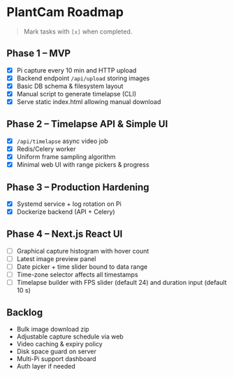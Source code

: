 # PlantCam Roadmap

> Mark tasks with `[x]` when completed.

## Phase 1 – MVP
- [x] Pi capture every 10 min and HTTP upload
- [x] Backend endpoint `/api/upload` storing images
- [x] Basic DB schema & filesystem layout
- [x] Manual script to generate timelapse (CLI)
- [x] Serve static index.html allowing manual download

## Phase 2 – Timelapse API & Simple UI
- [x] `/api/timelapse` async video job
- [x] Redis/Celery worker
- [x] Uniform frame sampling algorithm
- [x] Minimal web UI with range pickers & progress

## Phase 3 – Production Hardening
- [x] Systemd service + log rotation on Pi
- [x] Dockerize backend (API + Celery)

## Phase 4 – Next.js React UI
- [ ] Graphical capture histogram with hover count
- [ ] Latest image preview panel
- [ ] Date picker + time slider bound to data range
- [ ] Time-zone selector affects all timestamps
- [ ] Timelapse builder with FPS slider (default 24) and duration input (default 10 s)

## Backlog
- Bulk image download zip
- Adjustable capture schedule via web
- Video caching & expiry policy
- Disk space guard on server
- Multi-Pi support dashboard
- Auth layer if needed
